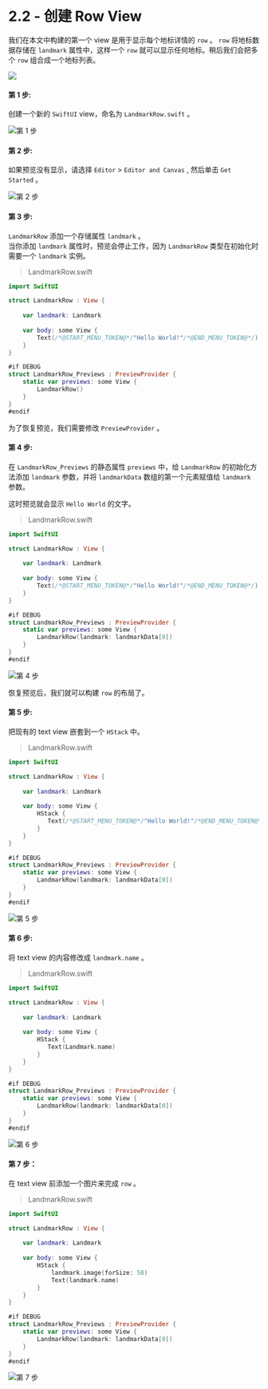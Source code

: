 # 2.2 - 创建 Row View

我们在本文中构建的第一个 view 是用于显示每个地标详情的 `row` 。 `row` 将地标数据存储在 `landmark` 属性中，这样一个 `row` 就可以显示任何地标。稍后我们会把多个 `row` 组合成一个地标列表。

![](../../../.gitbook/assets/snip20190628_46.png)

#### 第 1 步:

创建一个新的 `SwiftUI` view，命名为 `LandmarkRow.swift` 。

![&#x7B2C; 1 &#x6B65;](../../../.gitbook/assets/snip20190628_47.png)

#### 第 2 步:

如果预览没有显示，请选择 `Editor` &gt; `Editor and Canvas` , 然后单击 `Get Started` 。

![&#x7B2C; 2 &#x6B65;](../../../.gitbook/assets/snip20190628_48.png)

#### 第 3 步:

 `LandmarkRow` 添加一个存储属性 `landmark` 。  
当你添加 `landmark` 属性时，预览会停止工作，因为 `LandmarkRow` 类型在初始化时需要一个 `landmark` 实例。

> LandmarkRow.swift

```swift
import SwiftUI

struct LandmarkRow : View {
    
    var landmark: Landmark
    
    var body: some View {
        Text(/*@START_MENU_TOKEN@*/"Hello World!"/*@END_MENU_TOKEN@*/)
    }
}

#if DEBUG
struct LandmarkRow_Previews : PreviewProvider {
    static var previews: some View {
        LandmarkRow()
    }
}
#endif
```

为了恢复预览，我们需要修改 `PreviewProvider` 。

#### 第 4 步:

在 `LandmarkRow_Previews` 的静态属性 `previews` 中，给 `LandmarkRow` 的初始化方法添加 `landmark` 参数，并将 `landmarkData` 数组的第一个元素赋值给 `landmark` 参数。

这时预览就会显示 `Hello World` 的文字。

> LandmarkRow.swift

```swift
import SwiftUI

struct LandmarkRow : View {
    
    var landmark: Landmark
    
    var body: some View {
        Text(/*@START_MENU_TOKEN@*/"Hello World!"/*@END_MENU_TOKEN@*/)
    }
}

#if DEBUG
struct LandmarkRow_Previews : PreviewProvider {
    static var previews: some View {
        LandmarkRow(landmark: landmarkData[0])
    }
}
#endif
```

![&#x7B2C; 4 &#x6B65;](../../../.gitbook/assets/snip20190628_49.png)

恢复预览后，我们就可以构建 `row` 的布局了。

#### 第 5 步:

把现有的 text view 嵌套到一个 `HStack` 中。

> LandmarkRow.swift

```swift
import SwiftUI

struct LandmarkRow : View {
    
    var landmark: Landmark
    
    var body: some View {
        HStack {
           Text(/*@START_MENU_TOKEN@*/"Hello World!"/*@END_MENU_TOKEN@*/)
        }
    }
}

#if DEBUG
struct LandmarkRow_Previews : PreviewProvider {
    static var previews: some View {
        LandmarkRow(landmark: landmarkData[0])
    }
}
#endif
```

![&#x7B2C; 5 &#x6B65;](../../../.gitbook/assets/snip20190628_50.png)

#### 第 6 步:

将 text view 的内容修改成 `landmark.name` 。

> LandmarkRow.swift

```swift
import SwiftUI

struct LandmarkRow : View {
    
    var landmark: Landmark
    
    var body: some View {
        HStack {
           Text(Landmark.name)
        }
    }
}

#if DEBUG
struct LandmarkRow_Previews : PreviewProvider {
    static var previews: some View {
        LandmarkRow(landmark: landmarkData[0])
    }
}
#endif
```

![&#x7B2C; 6 &#x6B65;](../../../.gitbook/assets/snip20190629_51.png)

#### 第 7 步：

在 text view 前添加一个图片来完成 `row` 。

> LandmarkRow.swift

```swift
import SwiftUI

struct LandmarkRow : View {
    
    var landmark: Landmark
    
    var body: some View {
        HStack {
            landmark.image(forSize: 50)
            Text(landmark.name)
        }
    }
}

#if DEBUG
struct LandmarkRow_Previews : PreviewProvider {
    static var previews: some View {
        LandmarkRow(landmark: landmarkData[0])
    }
}
#endif
```

![&#x7B2C; 7 &#x6B65;](../../../.gitbook/assets/snip20190629_52.png)



